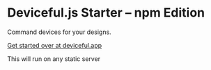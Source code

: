 # Deviceful.js Starter – npm Edition

Command devices for your designs.

[Get started over at deviceful.app](https://deviceful.app/)

This will run on any static server
